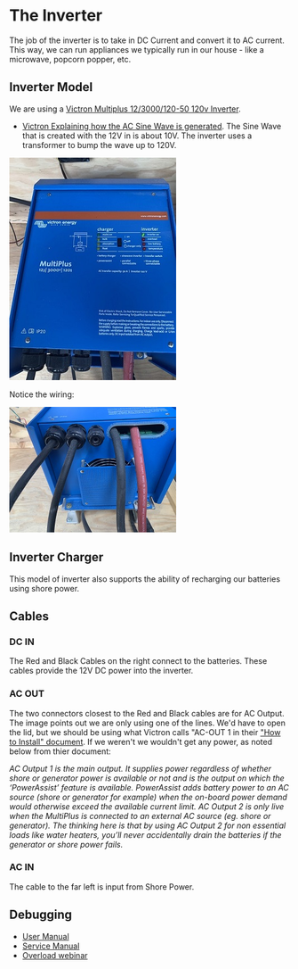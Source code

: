 # The Inverter
The job of the inverter is to take in DC Current and convert it to AC current.  This way, we can run appliances we typically run in our house - like a microwave, popcorn popper, etc.
## Inverter Model
We are using a [Victron Multiplus 12/3000/120-50 120v Inverter](https://www.victronenergy.com/upload/documents/Manual%20-%20MultiPlus%203k%20120V%20Ve.Bus%20enabled%20-%20rev%2000%20-%20EN.pdf).

* [Victron Explaining how the AC Sine Wave is generated](https://youtu.be/UPfUn5ki7OM?t=143).  The Sine Wave that is created with the 12V in is about 10V.  The inverter uses a transformer to bump the wave up to 120V.

![inverter from the top](./images/inverter.jpeg)

Notice the wiring:

![inverter from the side](./images/inverter_side.jpeg)
## Inverter Charger
This model of inverter also supports the ability of recharging our batteries using shore power. 

## Cables

### DC IN
The Red and Black Cables on the right connect to the batteries.  These cables provide the 12V DC power into the inverter.

### AC OUT
The two connectors closest to the Red and Black cables are for AC Output.  The image points out we are only using one of the lines.  We'd have to open the lid, but we should be using what Victron calls "AC-OUT 1 in their ["How to Install" document](https://www.victronenergy.com/blog/2020/10/30/how-to-install-a-multiplus-inverter-charger/).  If we weren't we wouldn't get any power, as noted below from thier document:

 _AC Output 1 is the main output.  It supplies power regardless of whether shore or generator power is available or not and is the output on which the ‘PowerAssist’ feature is available. PowerAssist adds battery power to an AC source (shore or generator for example) when the on-board power demand would otherwise exceed the available current limit. AC Output 2 is only live when the MultiPlus is connected to an external AC source (eg. shore or generator). The thinking here is that by using AC Output 2 for non essential loads like water heaters, you’ll never accidentally drain the batteries if the generator or shore power fails._

 ### AC IN
 The cable to the far left is input from Shore Power.

 ## Debugging
 * [User Manual](https://www.victronenergy.com/upload/documents/User-Manual-MultiPlus-3k-120V-(firmware-xxxx4xx)-EN-ES.pdf)
 * [Service Manual](https://www.victronenergy.com/upload/documents/Service-Manual-MultiPlus-3k-120V-(firmware-xxxx4xx)-EN-ES.pdf)
 * [Overload webinar](https://www.youtube.com/watch?v=4SXtGIx0x5w)




